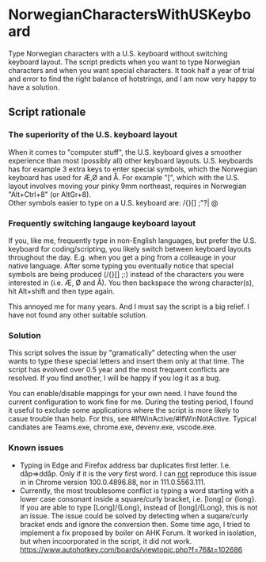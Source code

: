 # NorwegianCharactersWithUSKeyboard
Type Norwegian characters with a U.S. keyboard without switching keyboard layout. The script predicts when you want to type Norwegian characters and when you want special characters. It took half a year of trial and error to find the right balance of hotstrings, and I am now very happy to have a solution.

## Script rationale

### The superiority of the U.S. keyboard layout
When it comes to "computer stuff", the U.S. keyboard gives a smoother experience than most (possibly all) other keyboard layouts. U.S. keyboards has for example 3 extra keys to enter special symbols, which the Norwegian keyboard has used for Æ,Ø and Å. For example "[", which with the U.S. layout involves moving your pinky 9mm northeast, requires in Norwegian "Alt+Ctrl+8" (or AltGr+8). <br />
Other symbols easier to type on a U.S. keyboard are:
	/\{}[] ;"?| @

### Frequently switching langauge keyboard layout
If you, like me, frequently type in non-English languages, but prefer the U.S. keyboard for coding/scripting, you likely switch between keyboard layouts throughout the day. E.g. when you get a ping from a colleauge in your native language. After some typing you eventually notice that special symbols are being produced (/\{}[] ;:) instead of the characters you were interested in (i.e. Æ, Ø and Å). You then backspace the wrong character(s), hit Alt+shift and then type again.

This annoyed me for many years. And I must say the script is a big relief. I have not found any other suitable solution.

### Solution 
This script solves the issue by "gramatically" detecting when the user wants to type these special letters and insert them only at that time. The script has evolved over 0.5 year and the most frequent conflicts are resolved. If you find another, I will be happy if you log it as a bug.

You can enable/disable mappings for your own need. I have found the current configuration to work fine for me. During the testing period, I found it useful to exclude some applications where the script is more likely to casue trouble than help. For this, see #IfWinActive/#IfWinNotActive. Typical candiates are Teams.exe, chrome.exe, devenv.exe, vscode.exe.

### Known issues
- Typing in Edge and Firefox address bar duplicates first letter. I.e. dåp=>ddåp. Only if it is the very first word. I can <ins>not</ins> reproduce this issue in in Chrome version 100.0.4896.88, nor in 111.0.5563.111.
- Currently, the most troublesome conflict is typing a word starting with a lower case consonant inside a square/curly bracket, i.e. [long] or {long}. If you are able to type [Long]/{Long}, instead of [long]/{Long}, this is not an issue. The issue could be solved by detecting when a suqare/curly bracket ends and ignore the conversion then. Some time ago, I tried to implement a fix proposed by boiler on AHK Forum. It worked in isolation, but when incoorporated in the script, it did not work.
https://www.autohotkey.com/boards/viewtopic.php?f=76&t=102686